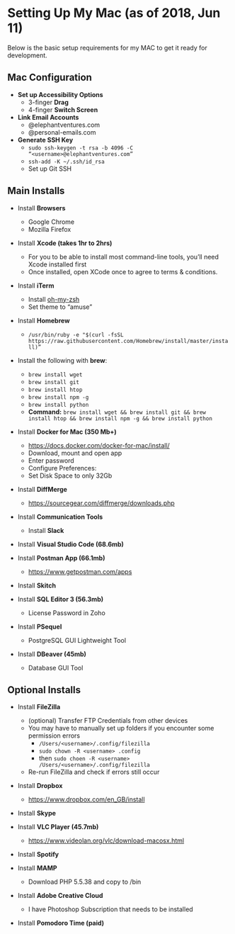 
# Setting Up My Mac (as of 2018, Jun 11)
Below is the basic setup requirements for my MAC to get it ready for development.

## Mac Configuration
* **Set up Accessibility Options**
  * 3-finger **Drag**
  * 4-finger **Switch Screen**
* **Link Email Accounts**
  * <username>@elephantventures.com
  * <username>@personal-emails.com
* **Generate SSH Key**
  * `sudo ssh-keygen -t rsa -b 4096 -C “<username>@elephantventures.com”`
  * `ssh-add -K ~/.ssh/id_rsa`
  * Set up Git SSH

## Main Installs

* Install **Browsers**
  * Google Chrome
  * Mozilla Firefox

* Install **Xcode (takes 1hr to 2hrs)**
  * For you to be able to install most command-line tools, you’ll need Xcode installed first
  * Once installed, open XCode once to agree to terms & conditions.

* Install **iTerm**
  * Install [oh-my-zsh](https://github.com/robbyrussell/oh-my-zsh)
  * Set theme to “amuse”

* Install **Homebrew**
  * `/usr/bin/ruby -e "$(curl -fsSL https://raw.githubusercontent.com/Homebrew/install/master/install)”`

* Install the following with **brew**:
  * `brew install wget`
  * `brew install git`
  * `brew install htop`
  * `brew install npm -g`
  * `brew install python`
  * **Command:** `brew install wget && brew install git && brew install htop && brew install npm -g && brew install python`

* Install **Docker for Mac (350 Mb+)**
  * https://docs.docker.com/docker-for-mac/install/
  * Download, mount and open app
  * Enter password
  * Configure Preferences:
  * Set Disk Space to only 32Gb

* Install **DiffMerge**
  * https://sourcegear.com/diffmerge/downloads.php

* Install **Communication Tools**
  * Install **Slack**

* Install **Visual Studio Code (68.6mb)**

* Install **Postman App (66.1mb)**
  * https://www.getpostman.com/apps

* Install **Skitch**

* Install **SQL Editor 3 (56.3mb)**
  * License Password in Zoho

* Install **PSequel**
  * PostgreSQL GUI Lightweight Tool

* Install **DBeaver (45mb)**
  * Database GUI Tool

## Optional Installs

* Install **FileZilla**
  * (optional) Transfer FTP Credentials from other devices
  * You may have to manually set up folders if you encounter some permission errors
    * `/Users/<username>/.config/filezilla`
    * `sudo chown -R <username> .config`
    * then `sudo choen -R <username> /Users/<username>/.config/filezilla`
  * Re-run FileZilla and check if errors still occur

* Install **Dropbox**
  * https://www.dropbox.com/en_GB/install

* Install **Skype**
* Install **VLC Player (45.7mb)**
  * https://www.videolan.org/vlc/download-macosx.html
* Install **Spotify**
* Install **MAMP**
  * Download PHP 5.5.38 and copy to /bin
* Install **Adobe Creative Cloud**
  * I have Photoshop Subscription that needs to be installed
* Install **Pomodoro Time (paid)**
